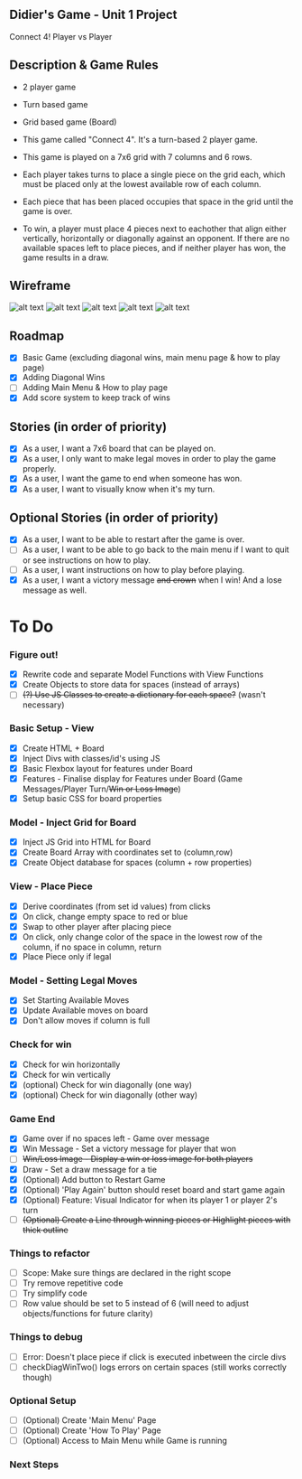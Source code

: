 ## Didier's Game - Unit 1 Project

Connect 4!
Player vs Player

## Description & Game Rules

- 2 player game
- Turn based game
- Grid based game (Board)

- This game called "Connect 4". It's a turn-based 2 player game.
- This game is played on a 7x6 grid with 7 columns and 6 rows.

- Each player takes turns to place a single piece on the grid each, which must be placed only at the lowest available row of each column.
- Each piece that has been placed occupies that space in the grid until the game is over.

- To win, a player must place 4 pieces next to eachother that align either vertically, horizontally or diagonally against an opponent.
  If there are no available spaces left to place pieces, and if neither player has won, the game results in a draw.

## Wireframe

![alt text](docs/wireframe/wire-frame-overview.png)
![alt text](docs/wireframe/wire-frame-1-main-menu.png)
![alt text](docs/wireframe/wire-frame-2-how-to-play.png)
![alt text](docs/wireframe/wire-frame-3-game-UI.png)
![alt text](docs/wireframe/wire-frame-4-example-win.png)

## Roadmap

- [x] Basic Game (excluding diagonal wins, main menu page & how to play page)
- [x] Adding Diagonal Wins
- [ ] Adding Main Menu & How to play page
- [x] Add score system to keep track of wins

## Stories (in order of priority)

- [x] As a user, I want a 7x6 board that can be played on.
- [x] As a user, I only want to make legal moves in order to play the game properly.
- [x] As a user, I want the game to end when someone has won.
- [x] As a user, I want to visually know when it's my turn.

## Optional Stories (in order of priority)

- [x] As a user, I want to be able to restart after the game is over.
- [ ] As a user, I want to be able to go back to the main menu if I want to quit or see instructions on how to play.
- [ ] As a user, I want instructions on how to play before playing.
- [x] As a user, I want a victory message ~~and crown~~ when I win! And a lose message as well.

# To Do

### Figure out!

- [x] Rewrite code and separate Model Functions with View Functions
- [x] Create Objects to store data for spaces (instead of arrays)
- [ ] ~~(?) Use JS Classes to create a dictionary for each space?~~ (wasn't necessary)

### Basic Setup - View

- [x] Create HTML + Board
- [x] Inject Divs with classes/id's using JS
- [x] Basic Flexbox layout for features under Board
- [x] Features - Finalise display for Features under Board (Game Messages/Player Turn/~~Win or Loss Image~~)
- [x] Setup basic CSS for board properties

### Model - Inject Grid for Board

- [x] Inject JS Grid into HTML for Board
- [x] Create Board Array with coordinates set to (column,row)
- [x] Create Object database for spaces (column + row properties)

### View - Place Piece

- [x] Derive coordinates (from set id values) from clicks
- [x] On click, change empty space to red or blue
- [x] Swap to other player after placing piece
- [x] On click, only change color of the space in the lowest row of the column, if no space in column, return
- [x] Place Piece only if legal

### Model - Setting Legal Moves

- [x] Set Starting Available Moves
- [x] Update Available moves on board
- [x] Don't allow moves if column is full

### Check for win

- [x] Check for win horizontally
- [x] Check for win vertically
- [x] (optional) Check for win diagonally (one way)
- [x] (optional) Check for win diagonally (other way)

### Game End

- [x] Game over if no spaces left - Game over message
- [x] Win Message - Set a victory message for player that won
- [ ] ~~Win/Loss Image - Display a win or loss image for both players~~
- [x] Draw - Set a draw message for a tie
- [x] (Optional) Add button to Restart Game
- [x] (Optional) 'Play Again' button should reset board and start game again
- [x] (Optional) Feature: Visual Indicator for when its player 1 or player 2's turn
- [ ] ~~(Optional) Create a Line through winning pieces or Highlight pieces with thick outline~~

### Things to refactor

- [ ] Scope: Make sure things are declared in the right scope
- [ ] Try remove repetitive code
- [ ] Try simplify code
- [ ] Row value should be set to 5 instead of 6 (will need to adjust objects/functions for future clarity)

### Things to debug

- [ ] Error: Doesn't place piece if click is executed inbetween the circle divs
- [ ] checkDiagWinTwo() logs errors on certain spaces (still works correctly though)

### Optional Setup

- [ ] (Optional) Create 'Main Menu' Page
- [ ] (Optional) Create 'How To Play' Page
- [ ] (Optional) Access to Main Menu while Game is running

### Next Steps
